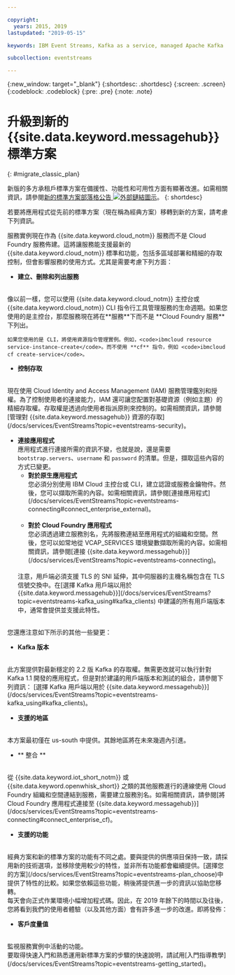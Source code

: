 ```yaml
---

copyright:
  years: 2015, 2019
lastupdated: "2019-05-15"

keywords: IBM Event Streams, Kafka as a service, managed Apache Kafka

subcollection: eventstreams

---
```


{:new_window: target="_blank"}
{:shortdesc: .shortdesc}
{:screen: .screen}
{:codeblock: .codeblock}
{:pre: .pre}
{:note: .note}

# 升級到新的 {{site.data.keyword.messagehub}} 標準方案 
{: #migrate_classic_plan}

新版的多方承租戶標準方案在備援性、功能性和可用性方面有顯著改進。如需相關資訊，請參閱[新的標準方案部落格公告 ![外部鏈結圖示](../../icons/launch-glyph.svg "外部鏈結圖示")](https://www.ibm.com/cloud/blog/announcements/ibm-event-streams-releases-a-new-and-enhanced-standard-plan)。
{: shortdesc}

若要將應用程式從先前的標準方案（現在稱為經典方案）移轉到新的方案，請考慮下列資訊。

服務實例現在作為 {{site.data.keyword.cloud_notm}} 服務而不是 Cloud Foundry 服務佈建。這將讓服務能支援最新的 {{site.data.keyword.cloud_notm}} 標準和功能，包括多區域部署和精細的存取控制，但會影響服務的使用方式。尤其是需要考慮下列方面：

* **建立、刪除和列出服務**
<br/>
    像以前一樣，您可以使用 {{site.data.keyword.cloud_notm}} 主控台或 {{site.data.keyword.cloud_notm}} CLI 指令行工具管理服務的生命週期。如果您使用的是主控台，那麼服務現在將在**服務**下而不是 **Cloud Foundry 服務**下列出。 
    
    如果您使用的是 CLI，將使用資源指令管理實例。例如，<code>ibmcloud resource service-instance-create</code>。而不使用 **cf** 指令，例如 <code>ibmcloud cf create-service</code>。

* **控制存取**
<br/>
    現在使用 Cloud Identity and Access Management (IAM) 服務管理鑑別和授權。為了控制使用者的連接能力，IAM 還可讓您配置對基礎資源（例如主題）的精細存取權。存取權是透過向使用者指派原則來控制的。如需相關資訊，請參閱[管理對 {{site.data.keyword.messagehub}} 資源的存取](/docs/services/EventStreams?topic=eventstreams-security)。

<ul>
<li><strong>連接應用程式</strong>
<br/>
    應用程式進行連接所需的資訊不變，也就是說，還是需要 <code>bootstrap.servers</code>、<code>username</code> 和 <code>password</code> 的清單。但是，擷取這些內容的方式已變更。

<ul>
<li>
      <strong>對於原生應用程式</strong>
        <br/>
您必須分別使用 IBM Cloud 主控台或 CLI，建立認證或服務金鑰物件。然後，您可以擷取所需的內容。如需相關資訊，請參閱[連接應用程式](/docs/services/EventStreams?topic=eventstreams-connecting#connect_enterprise_external)。</li>
<br/>
<li><strong>對於 Cloud Foundry 應用程式</strong>
        <br/>
您必須透過建立服務別名，先將服務連結至應用程式的組織和空間。然後，您可以如常地從 VCAP_SERVICES 環境變數擷取所需的內容。如需相關資訊，請參閱[連接 {{site.data.keyword.messagehub}}](/docs/services/EventStreams?topic=eventstreams-connecting)。
</li>
</ul>
<br/>
注意，用戶端必須支援 TLS 的 SNI 延伸，其中伺服器的主機名稱包含在 TLS 信號交換中。在[選擇 Kafka 用戶端以用於 {{site.data.keyword.messagehub}}](/docs/services/EventStreams?topic=eventstreams-kafka_using#kafka_clients) 中建議的所有用戶端版本中，通常會提供並支援此特性。
</li>
</ul>

<br/>
您還應注意如下所示的其他一些變更：

* **Kafka 版本**
<br/>
    此方案提供對最新穩定的 2.2 版 Kafka  的存取權。無需更改就可以執行針對 Kafka 1.1 開發的應用程式，但是對於建議的用戶端版本和測試的組合，請參閱下列資訊：
[選擇 Kafka 用戶端以用於 {{site.data.keyword.messagehub}}](/docs/services/EventStreams?topic=eventstreams-kafka_using#kafka_clients)。 

* **支援的地區**
<br/>
    本方案最初僅在 us-south 中提供。其餘地區將在未來幾週內引進。

* ** 整合       **
<br/>
    從 {{site.data.keyword.iot_short_notm}} 或 {{site.data.keyword.openwhisk_short}} 之類的其他服務進行的連線使用 Cloud Foundry 組織和空間連結到服務，需要建立服務別名。如需相關資訊，請參閱[將 Cloud Foundry 應用程式連接至 {{site.data.keyword.messagehub}}](/docs/services/EventStreams?topic=eventstreams-connecting#connect_enterprise_cf)。
    

* **支援的功能**
<br/>
    經典方案和新的標準方案的功能有不同之處。要與提供的供應項目保持一致，請採用新的技術選項，並移除使用較少的特性，並非所有功能都會繼續提供。[選擇您的方案](/docs/services/EventStreams?topic=eventstreams-plan_choose)中提供了特性的比較。如果您依賴這些功能，稍後將提供進一步的資訊以協助您移轉。
   
<br/>
每天會向正式作業環境小幅增加程式碼。因此，在 2019 年餘下的時間以及往後，您將看到我們的使用者體驗（以及其他方面）會有許多進一步的改進。即將發佈：

* **客戶度量值**
<br/>
    監視服務實例中活動的功能。

<br/>
要取得快速入門和熟悉運用新標準方案的步驟的快速說明，請試用[入門指導教學](/docs/services/EventStreams?topic=eventstreams-getting_started)。


